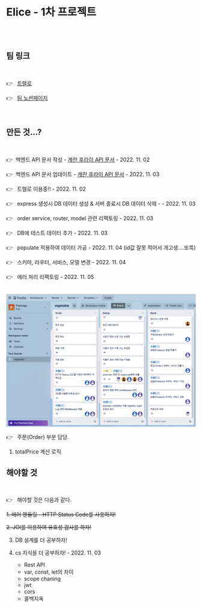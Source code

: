 <br>

# Elice - 1차 프로젝트

<br>

<br>

## 팀 링크

<br>

👉 &nbsp; [트렐로](https://trello.com/b/PP5QltJu/vegetable)

👉 &nbsp; [팀 노션페이지](https://www.notion.so/elice/14-d1b9e98c47b449abaf4d12510fa2763d)

<br>

## 만든 것...?

<br>

👉 &nbsp;백엔드 API 문서 작성 - [계란 후라이 API 문서](https://documenter.getpostman.com/view/23999077/2s8YRmJXwV) - 2022. 11. 02

👉 &nbsp;백엔드 API 문서 업데이트 - [계란 후라이 API 문서](https://documenter.getpostman.com/view/23999077/2s8YRmJXwV) - 2022. 11. 03

👉 &nbsp; 트렐로 이용중!! - 2022. 11. 02

👉 &nbsp; express 생성시 DB 데이터 생성 & 서버 종료시 DB 데이터 삭제 - - 2022. 11. 03

👉 &nbsp; order service, router, model 관련 리팩토링 - 2022. 11. 03

👉 &nbsp; DB에 테스트 데이터 추가 - 2022. 11. 03

👉 &nbsp; populate 적용하여 데이터 가공 - 2022. 11. 04
(id값 잘못 적어서 개고생....또륵)

👉 &nbsp; 스키마, 라우터, 서비스, 모델 변경 - 2022. 11. 04

👉 &nbsp; 에러 처리 리팩토링 - 2022. 11. 05

<br>

<img src="./imgs/trello.png" alt="트렐로를 이용하는 사진">

<br>

👉 &nbsp; 주문(Order) 부분 담당.

1. totalPrice 계산 로직

## 해야할 것

<br>

👉 &nbsp; 해야할 것은 다음과 같다.

~~1. 에러 헨들링 - HTTP Status Code를 사용하자!~~

~~2. JOI를 이용하여 유효성 검사를 하자!~~

3. DB 설계를 더 공부하자!

4. cs 지식을 더 공부하자! - 2022. 11. 03
   - Rest API
   - var, const, let의 차이
   - scope chaning
   - jwt
   - cors
   - 콜백지옥
